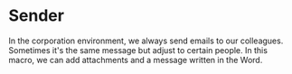 # Sender
In the corporation environment, we always send emails to our colleagues. Sometimes it's the same message but adjust to certain people. In this macro, we can add attachments and a message written in the Word.